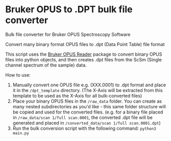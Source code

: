 # Bruker OPUS to .DPT bulk file converter

Bulk file converter for Bruker OPUS Spectroscopy Software 

Convert many binary format OPUS files to .dpt (Data Point Table) file format

This script uses the [Bruker OPUS Reader](https://github.com/qedsoftware/brukeropusreader) package to convert binary OPUS files into python objects, and then creates .dpt files from the ScSm (Single channel spectrum of the sample) data.

How to use:

1. Manually convert one OPUS file e.g. (XXX.0001) to .dpt format and place it in the ```/dpt_template``` directory. (The X-Axis will be extracted from this template to be used as the X-Axis for all bulk-converted files)
2. Place your binary OPUS files in the ```/raw_data``` folder. You can create as many nested subdirectories as you'd like - this same folder structure will be copied and used for the converted files. (e.g. for a binary file placed in ```/raw_data/scan 1/full scan.0001```, the converted .dpt file will be generated and placed in ```/converted_data/scan 1/full scan.0001.dpt```)
3. Run the bulk conversion script with the following command: ```python3 main.py```
